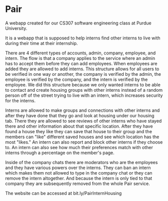 # Pair

A webapp created for our CS307 software engineering class at Purdue University.

It is a webapp that is supposed to help interns find other interns to live with during their time at their internship. 

There are 4 different types of accounts, admin, company, employee, and intern. The flow is that a company applies to the service where an admin has to accept them before they can add employees. When employees are added they are allowed to add interns. This structure allows for all users to be verified in one way or another, the company is verified by the admin, the employee is verified by the company, and the intern is verified by the employee. We did this structure because we only wanted interns to be able to contact and create housing groups with other interns instead of a random person off of the street trying to live with an intern, which increases security for the interns.

Interns are allowed to make groups and connections with other interns and after they have done that they go and look at housing under our housing tab. There they are allowed to see reviews of other interns who have stayed there and other information about that specific location. After they have found a house they like they can save that house to their group and the members can "like" different saved houses and see which location has the most "likes." An intern can also report and block other interns if they choose to. An intern can also see how much their preferences match with other interns through a percentage on the member's page.

Inside of the company chats there are moderators who are the employees and they have various powers over the interns. They can ban an intern which makes them not allowed to type in the company chat or they can remove the intern altogether. And because the intern is only tied to that company they are subsequently removed from the whole Pair service. 

The website can be accessed at bit.ly/PairInternHousing
